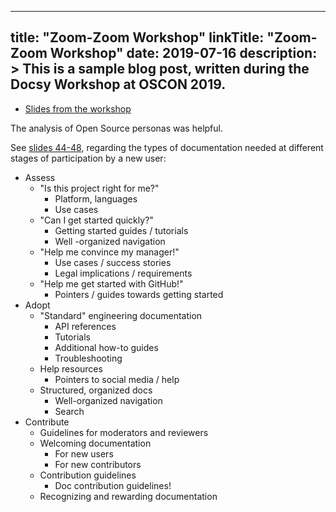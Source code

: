 
---
title: "Zoom-Zoom Workshop"
linkTitle: "Zoom-Zoom Workshop"
date: 2019-07-16
description: >
  This is a sample blog post, written during the Docsy Workshop at OSCON 2019.
---

* [Slides from the workshop](https://docs.google.com/presentation/d/1tsoU9Q8DgtuDM3ona1wiRqIPLA9gEPHOnGsMKBPs5L8/edit)

The analysis of Open Source personas was helpful.

See [slides 44-48](https://docs.google.com/presentation/d/1tsoU9Q8DgtuDM3ona1wiRqIPLA9gEPHOnGsMKBPs5L8/edit#slide=id.g5d3b340ec1_0_291), 
regarding the types of documentation needed at different stages of participation by a new user:

* Assess
    * "Is this project right for me?"
        * Platform, languages
        * Use cases
    * "Can I get started quickly?"
        * Getting started guides / tutorials
        * Well -organized navigation
    * "Help me convince my manager!"
        * Use cases / success stories
        * Legal implications / requirements
    * "Help me get started with GitHub!"
        * Pointers / guides towards getting started
* Adopt
    * "Standard" engineering documentation
        * API references
        * Tutorials
        * Additional how-to guides
        * Troubleshooting
    * Help resources
        * Pointers to social media / help
    * Structured, organized docs
        * Well-organized navigation
        * Search
* Contribute
    * Guidelines for moderators and reviewers
    * Welcoming documentation
        * For new users
        * For new contributors
    * Contribution guidelines
        * Doc contribution guidelines!
    * Recognizing and rewarding documentation
